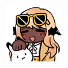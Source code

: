 <div align="center">
	<img src="https://github.com/gyaru/gyaru/raw/main/lis.png" width="150px" alt="hi">
</div>
